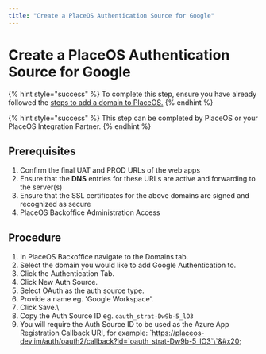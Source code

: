 ```yaml
---
title: "Create a PlaceOS Authentication Source for Google"
---
```


# Create a PlaceOS Authentication Source for Google

{% hint style="success" %}
To complete this step, ensure you have already followed the [steps to add a domain to PlaceOS.](../../backoffice/add-domain.md)
{% endhint %}

{% hint style="success" %}
This step can be completed by PlaceOS or your PlaceOS Integration Partner.
{% endhint %}

## Prerequisites

1. Confirm the final UAT and PROD URLs of the web apps
2. Ensure that the **DNS** entries for these URLs are active and forwarding to the server(s)
3. Ensure that the SSL certificates for the above domains are signed and recognized as secure
4. PlaceOS Backoffice Administration Access

## Procedure

1. In PlaceOS Backoffice navigate to the Domains tab.
2. Select the domain you would like to add Google Authentication to.
3. Click the Authentication Tab.
4. Click New Auth Source.
5. Select OAuth as the auth source type.
6. Provide a name eg. 'Google Workspace'.
7. Click Save.\
   <!-- TODO: Add screenshot -  -->
8. Copy the Auth Source ID eg. `oauth_strat-Dw9b-5_lO3`
9. You will require the Auth Source ID to be used as the Azure App Registration Callback URI, for example: \`https://placeos-dev.im/auth/oauth2/callback?id=`oauth_strat-Dw9b-5_lO3`\`&#x20;
